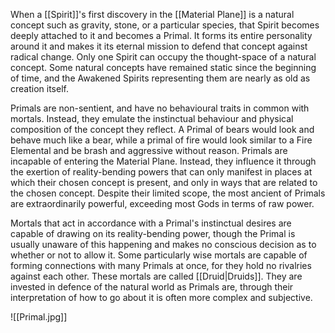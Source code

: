 When a [[Spirit]]'s first discovery in the [[Material Plane]] is a natural concept such as gravity, stone, or a particular species, that Spirit becomes deeply attached to it and becomes a Primal. It forms its entire personality around it and makes it its eternal mission to defend that concept against radical change. Only one Spirit can occupy the thought-space of a natural concept. Some natural concepts have remained static since the beginning of time, and the Awakened Spirits representing them are nearly as old as creation itself. 

Primals are non-sentient, and have no behavioural traits in common with mortals. Instead, they emulate the instinctual behaviour and physical composition of the concept they reflect. A Primal of bears would look and behave much like a bear, while a primal of fire would look similar to a Fire Elemental and be brash and aggressive without reason. Primals are incapable of entering the Material Plane. Instead, they influence it through the exertion of reality-bending powers that can only manifest in places at which their chosen concept is present, and only in ways that are related to the chosen concept. Despite their limited scope, the most ancient of Primals are extraordinarily powerful, exceeding most Gods in terms of raw power.   

Mortals that act in accordance with a Primal's instinctual desires are capable of drawing on its reality-bending power, though the Primal is usually unaware of this happening and makes no conscious decision as to whether or not to allow it. Some particularly wise mortals are capable of forming connections with many Primals at once, for they hold no rivalries against each other. These mortals are called [[Druid|Druids]]. They are invested in defence of the natural world as Primals are, through their interpretation of how to go about it is often more complex and subjective.

![[Primal.jpg]]